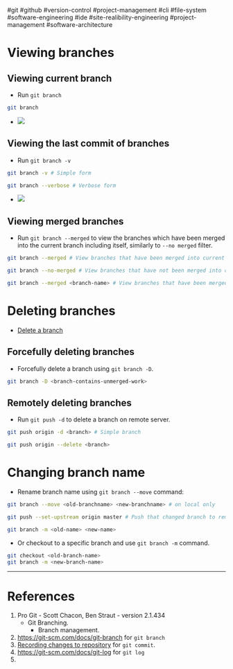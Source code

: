 #git #github #version-control #project-management #cli #file-system #software-engineering #ide 
#site-realibility-engineering #project-management #software-architecture 
# Viewing branches
## Viewing current branch
- Run `git branch`
```bash
git branch
```
- ![](Pasted%20image%2020241028152824.png)
## Viewing the last commit of branches
- Run `git branch -v`
```bash
git branch -v # Simple form

git branch --verbose # Verbose form
```
- ![](Pasted%20image%2020241028153026.png)
## Viewing merged branches
- Run `git branch --merged` to view the branches which have been merged into the current branch including itself, similarly to `--no merged` filter.
```bash
git branch --merged # View branches that have been merged into current branch

git branch --no-merged # View branches that have not been merged into current branch

git branch --merged <branch-name> # View branches that have been merged with (not merge into or merge in)
```

# Deleting branches
- [Delete a branch](Git%20branching%20and%20merging.md#Delete%20a%20branch)
## Forcefully deleting branches
- Forcefully delete a branch using `git branch -D`.
```bash
git branch -D <branch-contains-unmerged-work>
```
## Remotely deleting branches
- Run `git push -d` to delete a branch on remote server.
```bash
git push origin -d <branch> # Simple branch

git push origin --delete <branch>
```
# Changing branch name
- Rename branch name using `git branch --move` command:
```bash
git branch --move <old-branchname> <new-branchname> # on local only

git push --set-upstream origin master # Push that changed branch to remote server

git branch -m <old-name> <new-name>
```

- Or checkout to a specific branch and use `git branch -m` command.
```bash
git checkout <old-branch-name>
git branch -m <new-branch-name>
```
---
# References
1. Pro Git - Scott Chacon, Ben Straut - version 2.1.434
	- Git Branching.
		- Branch management.
2. https://git-scm.com/docs/git-branch for `git branch`
2. [Recording changes to repository](Recording%20changes%20to%20repository.md) for `git commit`.
3. https://git-scm.com/docs/git-log for `git log`
4. 